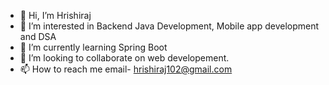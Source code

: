 - 👋 Hi, I’m Hrishiraj
- 👀 I’m interested in Backend Java Development, Mobile app development and DSA
- 🌱 I’m currently learning Spring Boot
- 💞️ I’m looking to collaborate on web developement.
- 📫 How to reach me email- hrishiraj102@gmail.com

<!---
hrishiraj102/hrishiraj102 is a ✨ special ✨ repository because its `README.md` (this file) appears on your GitHub profile.
You can click the Preview link to take a look at your changes.
--->
